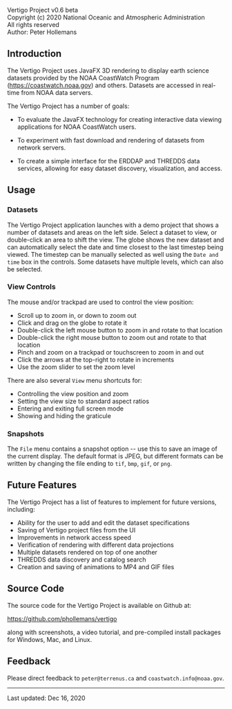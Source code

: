 Vertigo Project v0.6 beta\
Copyright (c) 2020 National Oceanic and Atmospheric Administration\
All rights reserved\
Author: Peter Hollemans

## Introduction

The Vertigo Project uses JavaFX 3D rendering to display earth science datasets
provided by the NOAA CoastWatch Program (https://coastwatch.noaa.gov) and
others.  Datasets are accessed in real-time from NOAA data servers.

The Vertigo Project has a number of goals:

* To evaluate the JavaFX technology for creating interactive data viewing applications for
NOAA CoastWatch users.

* To experiment with fast download and rendering of datasets from network servers.

* To create a simple interface for the ERDDAP and THREDDS data services,
allowing for easy dataset discovery, visualization, and access.

## Usage

### Datasets

The Vertigo Project application launches with a demo project that shows a
number of datasets and areas on the left side.  Select a dataset to view,
or double-click an area to shift the view.  The globe shows the new dataset
and can automatically select the date and time closest to the last timestep
being viewed.  The timestep can be manually selected as well using the
`Date and time` box in the controls.  Some datasets have multiple levels,
which can also be selected.

### View Controls

The mouse and/or trackpad are used to control the view position:

* Scroll up to zoom in, or down to zoom out
* Click and drag on the globe to rotate it
* Double-click the left mouse button to zoom in and rotate to that location
* Double-click the right mouse button to zoom out and rotate to that location
* Pinch and zoom on a trackpad or touchscreen to zoom in and out
* Click the arrows at the top-right to rotate in increments
* Use the zoom slider to set the zoom level

There are also several `View` menu shortcuts for:

* Controlling the view position and zoom
* Setting the view size to standard aspect ratios
* Entering and exiting full screen mode
* Showing and hiding the graticule

### Snapshots

The `File` menu contains a snapshot option -- use this to save an image of the
current display.  The default format is JPEG, but different formats can be written by
changing the file ending to `tif`, `bmp`, `gif`, or `png`.

## Future Features

The Vertigo Project has a list of features to implement for future versions,
including:

* Ability for the user to add and edit the dataset specifications
* Saving of Vertigo project files from the UI
* Improvements in network access speed
* Verification of rendering with different data projections
* Multiple datasets rendered on top of one another
* THREDDS data discovery and catalog search
* Creation and saving of animations to MP4 and GIF files

## Source Code

The source code for the Vertigo Project is available on Github at:

https://github.com/phollemans/vertigo

along with screenshots, a video tutorial, and pre-compiled install packages
for Windows, Mac, and Linux.

## Feedback

Please direct feedback to `peter@terrenus.ca` and `coastwatch.info@noaa.gov`.

---
Last updated: Dec 16, 2020

